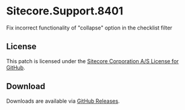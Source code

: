 # Sitecore.Support.8401
Fix incorrect functionality of &quot;collapse&quot; option in the checklist filter

## License  
This patch is licensed under the [Sitecore Corporation A/S License for GitHub](https://github.com/sitecoresupport/Sitecore.Support.8401/blob/master/LICENSE).  

## Download  
Downloads are available via [GitHub Releases](https://github.com/sitecoresupport/Sitecore.Support.8401/releases).  
